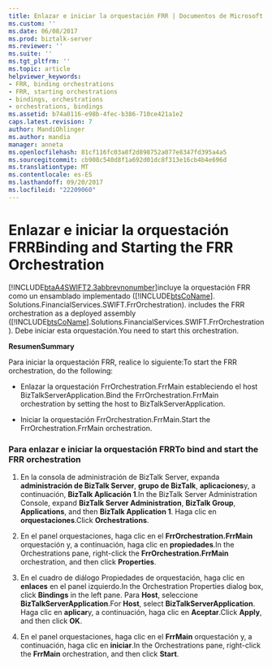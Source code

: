 ```yaml
---
title: Enlazar e iniciar la orquestación FRR | Documentos de Microsoft
ms.custom: ''
ms.date: 06/08/2017
ms.prod: biztalk-server
ms.reviewer: ''
ms.suite: ''
ms.tgt_pltfrm: ''
ms.topic: article
helpviewer_keywords:
- FRR, binding orchestrations
- FRR, starting orchestrations
- bindings, orchestrations
- orchestrations, bindings
ms.assetid: b74a0116-e98b-4fec-b386-710ce421a1e2
caps.latest.revision: 7
author: MandiOhlinger
ms.author: mandia
manager: anneta
ms.openlocfilehash: 81cf116fc03a8f2d898752a077e8347fd395a4a5
ms.sourcegitcommit: cb908c540d8f1a692d01dc8f313e16cb4b4e696d
ms.translationtype: MT
ms.contentlocale: es-ES
ms.lasthandoff: 09/20/2017
ms.locfileid: "22209060"
---
```

# <a name="binding-and-starting-the-frr-orchestration"></a><span data-ttu-id="4ea1d-102">Enlazar e iniciar la orquestación FRR</span><span class="sxs-lookup"><span data-stu-id="4ea1d-102">Binding and Starting the FRR Orchestration</span></span>
[!INCLUDE[btaA4SWIFT2.3abbrevnonumber](../../includes/btaa4swift2-3abbrevnonumber-md.md)]<span data-ttu-id="4ea1d-103">incluye la orquestación FRR como un ensamblado implementado ([!INCLUDE[btsCoName](../../includes/btsconame-md.md)]. Solutions.FinancialServices.SWIFT.FrrOrchestration).</span><span class="sxs-lookup"><span data-stu-id="4ea1d-103"> includes the FRR orchestration as a deployed assembly ([!INCLUDE[btsCoName](../../includes/btsconame-md.md)].Solutions.FinancialServices.SWIFT.FrrOrchestration).</span></span> <span data-ttu-id="4ea1d-104">Debe iniciar esta orquestación.</span><span class="sxs-lookup"><span data-stu-id="4ea1d-104">You need to start this orchestration.</span></span>  
  
 <span data-ttu-id="4ea1d-105">**Resumen**</span><span class="sxs-lookup"><span data-stu-id="4ea1d-105">**Summary**</span></span>  
  
 <span data-ttu-id="4ea1d-106">Para iniciar la orquestación FRR, realice lo siguiente:</span><span class="sxs-lookup"><span data-stu-id="4ea1d-106">To start the FRR orchestration, do the following:</span></span>  
  
-   <span data-ttu-id="4ea1d-107">Enlazar la orquestación FrrOrchestration.FrrMain estableciendo el host BizTalkServerApplication.</span><span class="sxs-lookup"><span data-stu-id="4ea1d-107">Bind the FrrOrchestration.FrrMain orchestration by setting the host to BizTalkServerApplication.</span></span>  
  
-   <span data-ttu-id="4ea1d-108">Iniciar la orquestación FrrOrchestration.FrrMain.</span><span class="sxs-lookup"><span data-stu-id="4ea1d-108">Start the FrrOrchestration.FrrMain orchestration.</span></span>  
  
### <a name="to-bind-and-start-the-frr-orchestration"></a><span data-ttu-id="4ea1d-109">Para enlazar e iniciar la orquestación FRR</span><span class="sxs-lookup"><span data-stu-id="4ea1d-109">To bind and start the FRR orchestration</span></span>  
  
1.  <span data-ttu-id="4ea1d-110">En la consola de administración de BizTalk Server, expanda **administración de BizTalk Server**, **grupo de BizTalk**, **aplicaciones**y, a continuación, **BizTalk Aplicación 1**.</span><span class="sxs-lookup"><span data-stu-id="4ea1d-110">In the BizTalk Server Administration Console, expand **BizTalk Server Administration**, **BizTalk Group**, **Applications**, and then **BizTalk Application 1**.</span></span> <span data-ttu-id="4ea1d-111">Haga clic en **orquestaciones**.</span><span class="sxs-lookup"><span data-stu-id="4ea1d-111">Click **Orchestrations**.</span></span>  
  
2.  <span data-ttu-id="4ea1d-112">En el panel orquestaciones, haga clic en el **FrrOrchestration.FrrMain** orquestación y, a continuación, haga clic en **propiedades**.</span><span class="sxs-lookup"><span data-stu-id="4ea1d-112">In the Orchestrations pane, right-click the **FrrOrchestration.FrrMain** orchestration, and then click **Properties**.</span></span>  
  
3.  <span data-ttu-id="4ea1d-113">En el cuadro de diálogo Propiedades de orquestación, haga clic en **enlaces** en el panel izquierdo.</span><span class="sxs-lookup"><span data-stu-id="4ea1d-113">In the Orchestration Properties dialog box, click **Bindings** in the left pane.</span></span> <span data-ttu-id="4ea1d-114">Para **Host**, seleccione **BizTalkServerApplication**.</span><span class="sxs-lookup"><span data-stu-id="4ea1d-114">For **Host**, select **BizTalkServerApplication**.</span></span> <span data-ttu-id="4ea1d-115">Haga clic en **aplicar**y, a continuación, haga clic en **Aceptar**.</span><span class="sxs-lookup"><span data-stu-id="4ea1d-115">Click **Apply**, and then click **OK**.</span></span>  
  
4.  <span data-ttu-id="4ea1d-116">En el panel orquestaciones, haga clic en el **FrrMain** orquestación y, a continuación, haga clic en **iniciar**.</span><span class="sxs-lookup"><span data-stu-id="4ea1d-116">In the Orchestrations pane, right-click the **FrrMain** orchestration, and then click **Start**.</span></span>